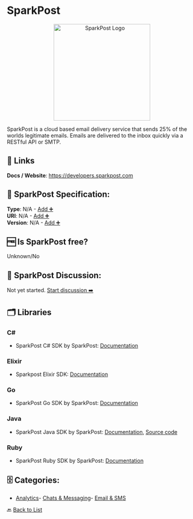 # SparkPost
<p align="center">
    <img width="256" src="https://raw.githubusercontent.com/apis-list/apis-list/main/apis/sparkpost/logo_256x256.png" alt="SparkPost Logo"/>
</p>
SparkPost is a cloud based email delivery service that sends 25% of the worlds legitimate emails. Emails are delivered to the inbox quickly via a RESTful API or SMTP.

##  🔗 Links
**Docs / Website**: https://developers.sparkpost.com

## 🧬 SparkPost Specification:
**Type**: N/A - [Add ➕](https://github.com/apis-list/apis-list/edit/main/apis/sparkpost/sparkpost.yaml)  
**URI**: N/A - [Add ➕](https://github.com/apis-list/apis-list/edit/main/apis/sparkpost/sparkpost.yaml)  
**Version**: N/A - [Add ➕](https://github.com/apis-list/apis-list/edit/main/apis/sparkpost/sparkpost.yaml)

## 🆓 Is SparkPost free?
 Unknown/No 

## 💬 SparkPost Discussion:
Not yet started. [Start discussion ➡️](https://github.com/apis-list/apis-list/discussions/new)

## 🗂️ Libraries
### C#
- SparkPost C# SDK by SparkPost: [Documentation](https://github.com/SparkPost/csharp-sparkpost)
### Elixir
- Sparkpost Elixir SDK: [Documentation](https://github.com/SparkPost/elixir-sparkpost)
### Go
- SparkPost Go SDK by SparkPost: [Documentation](https://github.com/SparkPost/gosparkpost)
### Java
- SparkPost Java SDK by SparkPost: [Documentation](https://developers.sparkpost.com/), [Source code](https://github.com/sparkpost/java-sparkpost)
### Ruby
- SparkPost Ruby SDK by SparkPost: [Documentation](https://github.com/SparkPost/ruby-sparkpost)


## 🗄️ Categories:
- [Analytics](https://github.com/apis-list/apis-list#analytics-)- [Chats & Messaging](https://github.com/apis-list/apis-list#chats--messaging-)- [Email & SMS](https://github.com/apis-list/apis-list#email--sms-)

🔙  [Back to List](https://github.com/apis-list/apis-list)
